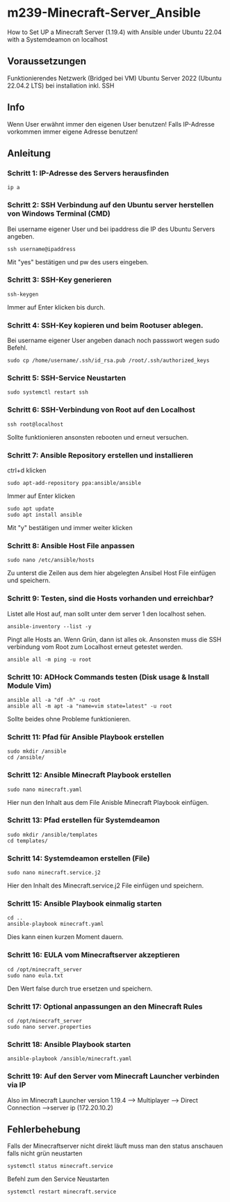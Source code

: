 # m239-Minecraft-Server_Ansible
How to Set UP a Minecraft Server (1.19.4) with Ansible under Ubuntu 22.04 with a Systemdeamon on localhost


## Voraussetzungen
Funktionierendes Netzwerk (Bridged bei VM)
Ubuntu Server 2022 (Ubuntu 22.04.2 LTS) bei installation inkl. SSH


## Info
Wenn User erwähnt immer den eigenen User benutzen!
Falls IP-Adresse vorkommen immer eigene Adresse benutzen!


## Anleitung
### Schritt 1: IP-Adresse des Servers herausfinden
```shell
ip a
```

### Schritt 2: SSH Verbindung auf den Ubuntu server herstellen von Windows Terminal (CMD)
Bei username eigener User und bei ipaddress die IP des Ubuntu Servers angeben.
```shell
ssh username@ipaddress
```
Mit "yes" bestätigen und pw des users eingeben.

### Schritt 3: SSH-Key generieren
```shell
ssh-keygen
```
Immer auf Enter klicken bis durch.

### Schritt 4: SSH-Key kopieren und beim Rootuser ablegen.
Bei username eigener User angeben danach noch passswort wegen sudo Befehl.
```shell
sudo cp /home/username/.ssh/id_rsa.pub /root/.ssh/authorized_keys
```

### Schritt 5: SSH-Service Neustarten
```shell
sudo systemctl restart ssh
```

### Schritt 6: SSH-Verbindung von Root auf den Localhost
```shell 
ssh root@localhost
```
Sollte funktionieren ansonsten rebooten und erneut versuchen.

### Schritt 7: Ansible Repository erstellen und installieren
ctrl+d klicken
```shell
sudo apt-add-repository ppa:ansible/ansible
```
Immer auf Enter klicken
```shell
sudo apt update
sudo apt install ansible
```
Mit "y" bestätigen und immer weiter klicken

### Schritt 8: Ansible Host File anpassen
```shell
sudo nano /etc/ansible/hosts
```
Zu unterst die Zeilen aus dem hier abgelegten Ansibel Host File einfügen und speichern.

### Schritt 9:  Testen, sind die Hosts vorhanden und erreichbar?
Listet alle Host auf, man sollt unter dem server 1 den localhost sehen.
```shell
ansible-inventory --list -y 
```
Pingt alle Hosts an. Wenn Grün, dann ist alles ok. Ansonsten muss die SSH verbindung vom Root zum Localhost erneut getestet werden.
```shell
ansible all -m ping -u root 
```

### Schritt 10: ADHock Commands testen (Disk usage & Install Module Vim)
```shell
ansible all -a "df -h" -u root
ansible all -m apt -a "name=vim state=latest" -u root
```
Sollte beides ohne Probleme funktionieren.

### Schritt 11: Pfad für Ansible Playbook erstellen
```shell
sudo mkdir /ansible
cd /ansible/
```

### Schritt 12: Ansible Minecraft Playbook erstellen
```shell
sudo nano minecraft.yaml
```
Hier nun den Inhalt aus dem File Anisble Minecraft Playbook einfügen.

### Schritt 13: Pfad erstellen für Systemdeamon
```shell
sudo mkdir /ansible/templates
cd templates/
```

### Schritt 14: Systemdeamon erstellen (File)
```shell
sudo nano minecraft.service.j2
```
Hier den Inhalt des Minecraft.service.j2 File einfügen und speichern.

### Schritt 15: Ansible Playbook einmalig starten
```shell
cd ..
ansible-playbook minecraft.yaml
```
Dies kann einen kurzen Moment dauern.

### Schritt 16: EULA vom Minecraftserver akzeptieren
```shell
cd /opt/minecraft_server
sudo nano eula.txt
```
Den Wert false durch true ersetzen und speichern.

### Schritt 17: Optional anpassungen an den Minecraft Rules
```shell
cd /opt/minecraft_server
sudo nano server.properties
```
### Schritt 18: Ansible Playbook starten
```shell
ansible-playbook /ansible/minecraft.yaml
```

### Schritt 19: Auf den Server vom Minecraft Launcher verbinden via IP
Also im Minecraft Launcher version 1.19.4 --> Multiplayer --> Direct Connection -->server ip (172.20.10.2)

## Fehlerbehebung
Falls der Minecraftserver nicht direkt läuft muss man den status anschauen falls nicht grün neustarten
```shell
systemctl status minecraft.service
```
Befehl zum den Service Neustarten
```shell
systemctl restart minecraft.service 
```

